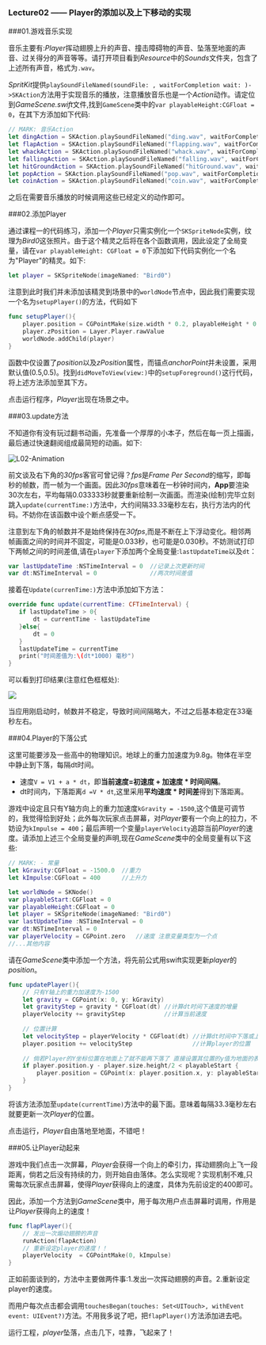 ### Lecture02 —— Player的添加以及上下移动的实现



###01.游戏音乐实现

音乐主要有:*Player*挥动翅膀上升的声音、撞击障碍物的声音、坠落至地面的声音、过关得分的声音等等。请打开项目看到*Resource*中的*Sounds*文件夹，包含了上述所有声音，格式为`.wav`。

*SpritKit*提供`playSoundFileNamed(soundFile: , waitForCompletion wait: )->SKAction`方法用于实现音乐的播放，注意播放音乐也是一个*Action*动作。请定位到*GameScene.swift*文件,找到`GameScene`类中的`var playableHeight:CGFloat = 0`，在其下方添加如下代码:


```swift
// MARK: 音乐Action
let dingAction = SKAction.playSoundFileNamed("ding.wav", waitForCompletion: false)
let flapAction = SKAction.playSoundFileNamed("flapping.wav", waitForCompletion: false)
let whackAction = SKAction.playSoundFileNamed("whack.wav", waitForCompletion: false)
let fallingAction = SKAction.playSoundFileNamed("falling.wav", waitForCompletion: false)
let hitGroundAction = SKAction.playSoundFileNamed("hitGround.wav", waitForCompletion: false)
let popAction = SKAction.playSoundFileNamed("pop.wav", waitForCompletion: false)
let coinAction = SKAction.playSoundFileNamed("coin.wav", waitForCompletion: false)
```    

之后在需要音乐播放的时候调用这些已经定义的动作即可。


###02.添加Player

通过课程一的代码练习，添加一个*Player*只需实例化一个`SKSpriteNode`实例，纹理为*Bird0*这张照片。由于这个精灵之后将在各个函数调用，因此设定了全局变量，请在`var playableHeight: CGFloat = 0`下添加如下代码实例化一个名为"Player"的精灵。如下:

```swift
let player = SKSpriteNode(imageNamed: "Bird0")
```     

注意到此时我们并未添加该精灵到场景中的`worldNode`节点中，因此我们需要实现一个名为`setupPlayer()`的方法，代码如下

```swift
func setupPlayer(){
    player.position = CGPointMake(size.width * 0.2, playableHeight * 0.4 + playableStart)
    player.zPosition = Layer.Player.rawValue
    worldNode.addChild(player)
}
```   

函数中仅设置了*position*以及*zPosition*属性，而锚点*anchorPoint*并未设置，采用默认值(0.5,0.5)。找到`didMoveToView(view:)`中的`setupForeground()`这行代码，将上述方法添加至其下方。

点击运行程序，*Player*出现在场景之中。


###03.update方法

不知道你有没有玩过翻书动画，先准备一个厚厚的小本子，然后在每一页上描画，最后通过快速翻阅组成最简短的动画。如下:


![L02-Animation](/Users/pmst/GitHub/JustMakeGame-FlappyBird/Resource/L02/L02-Animation.png)

前文谈及右下角的*30fps*客官可曾记得？*fps*是*Frame Per Second*的缩写，即每秒的帧数，而一帧为一个画面。因此*30fps*意味着在一秒钟时间内，**App**要渲染30次左右，平均每隔0.033333秒就要重新绘制一次画面。而渲染(绘制)完毕立刻跳入`update(currentTime:)`方法中，大约间隔33.33毫秒左右，执行方法内的代码。不妨你在该函数中设个断点感受一下。     

注意到左下角的帧数并不是始终保持在*30fps*,而是不断在上下浮动变化。相邻两帧画面之间的时间并不固定，可能是0.033秒，也可能是0.030秒。不妨测试打印下两帧之间的时间差值,请在`player`下添加两个全局变量:`lastUpdateTime`以及`dt`：

```swift
var lastUpdateTime :NSTimeInterval = 0	//记录上次更新时间
var dt:NSTimeInterval = 0				//两次时间差值
```

接着在`Update(currenTime:)`方法中添加如下方法：

```swift
override func update(currentTime: CFTimeInterval) {
   if lastUpdateTime > 0{
       dt = currentTime - lastUpdateTime
   }else{
       dt = 0
   }
   lastUpdateTime = currentTime
   print("时间差值为:\(dt*1000) 毫秒")
}
```     

可以看到打印结果(注意红色框框处):

![](/Users/pmst/GitHub/JustMakeGame-FlappyBird/Resource/L02/L02-Frame.png)

当应用刚启动时，帧数并不稳定，导致时间间隔略大，不过之后基本稳定在33毫秒左右。


###04.Player的下落公式

这里可能要涉及一些高中的物理知识。地球上的重力加速度为9.8g。物体在半空中静止到下落，每隔dt时间。

* 速度`V = V1 + a * dt`，即**当前速度=初速度 + 加速度 * 时间间隔**。
* dt时间内，下落距离`d =V * dt`,这里采用**平均速度 * 时间差**得到下落距离。

游戏中设定且只有Y轴方向上的重力加速度`kGravity = -1500`,这个值是可调节的，我觉得恰到好处；此外每次玩家点击屏幕，对*Player*要有一个向上的拉力，不妨设为`kImpulse = 400`；最后声明一个变量`playerVelocity`追踪当前*Player*的速度。请添加上述三个全局变量的声明,现在*GameScene*类中的全局变量有以下这些:

```swift
// MARK: - 常量
let kGravity:CGFloat = -1500.0	//重力
let kImpulse:CGFloat = 400		//上升力

let worldNode = SKNode()
var playableStart:CGFloat = 0
var playableHeight:CGFloat = 0
let player = SKSpriteNode(imageNamed: "Bird0")
var lastUpdateTime :NSTimeInterval = 0
var dt:NSTimeInterval = 0
var playerVelocity = CGPoint.zero	//速度 注意变量类型为一个点
//...其他内容
```

请在*GameScene*类中添加一个方法，将先前公式用swift实现更新*player*的*position*。


```swift
func updatePlayer(){
    // 只有Y轴上的重力加速度为-1500
    let gravity = CGPoint(x: 0, y: kGravity)
    let gravityStep = gravity * CGFloat(dt) //计算dt时间下速度的增量
    playerVelocity += gravityStep           //计算当前速度
    
    // 位置计算
    let velocityStep = playerVelocity * CGFloat(dt) //计算dt时间中下落或上升距离
    player.position += velocityStep                 //计算player的位置
    
    // 倘若Player的Y坐标位置在地面上了就不能再下落了 直接设置其位置的y值为地面的表层坐标
    if player.position.y - player.size.height/2 < playableStart {
        player.position = CGPoint(x: player.position.x, y: playableStart + player.size.height/2)
    }
}
```    

将该方法添加至`update(currentTime)`方法中的最下面。意味着每隔33.3毫秒左右就要更新一次*Player*的位置。

点击运行，*Player*自由落地至地面，不错吧！


###05.让Player动起来

游戏中我们点击一次屏幕，*Player*会获得一个向上的牵引力，挥动翅膀向上飞一段距离，倘若之后没有持续的力，则开始自由落体。怎么实现呢？实现机制不难,只需每次玩家点击屏幕，使得*Player*获得向上的速度，具体为先前设定的400即可。

因此，添加一个方法到*GameScene*类中，用于每次用户点击屏幕时调用，作用是让*Player*获得向上的速度！


```swift
func flapPlayer(){
    // 发出一次煽动翅膀的声音
    runAction(flapAction)
    // 重新设定player的速度！！
    playerVelocity  = CGPointMake(0, kImpulse)
}
```    

正如前面谈到的，方法中主要做两件事:1.发出一次挥动翅膀的声音。2.重新设定player的速度。

而用户每次点击都会调用`touchesBegan(touches: Set<UITouch>, withEvent event: UIEvent?)`方法。不用我多说了吧，把`flapPlayer()`方法添加进去吧。

运行工程，*player*坠落，点击几下，哇靠，飞起来了！







